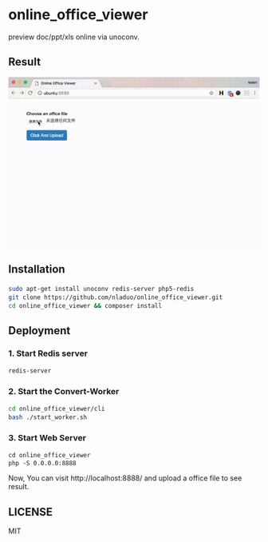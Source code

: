 # online_office_viewer
preview doc/ppt/xls online via unoconv.

## Result
![screenflow.gif](./screenflow.gif)

## Installation
``` sh
sudo apt-get install unoconv redis-server php5-redis
git clone https://github.com/nladuo/online_office_viewer.git
cd online_office_viewer && composer install
```

## Deployment
### 1. Start Redis server
``` sh
redis-server
```

### 2. Start the Convert-Worker
``` sh
cd online_office_viewer/cli
bash ./start_worker.sh
```

### 3. Start Web Server
```
cd online_office_viewer
php -S 0.0.0.0:8888
```
Now, You can visit http://localhost:8888/ and upload a office file to see result.

## LICENSE
MIT